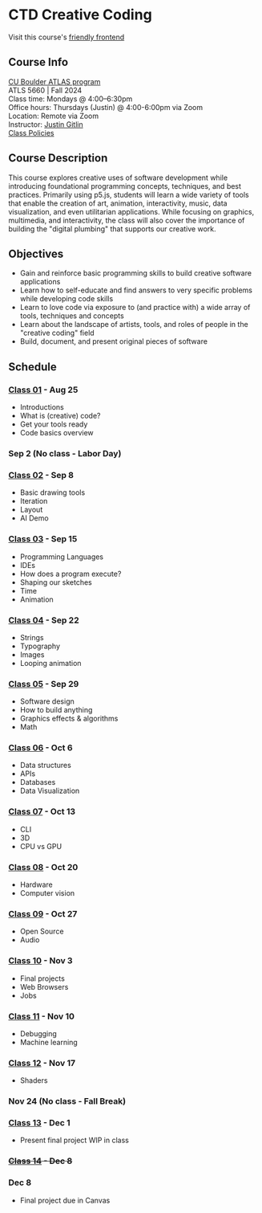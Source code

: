 # CTD Creative Coding

Visit this course's [friendly frontend](https://cacheflowe.github.io/ctd-creative-coding)

## Course Info

[CU Boulder ATLAS program](https://www.colorado.edu/atlas/academics/grad/ctd-ci) <br>
ATLS 5660 | Fall 2024 <br>
Class time: Mondays @ 4:00–6:30pm <br>
Office hours: Thursdays (Justin) @ 4:00-6:00pm via Zoom<br>
Location: Remote via Zoom<br>
Instructor: [Justin Gitlin](https://cacheflowe.com) <br>
[Class Policies](./docs/policies.md)

## Course Description

This course explores creative uses of software development while introducing foundational programming concepts, techniques, and best practices. Primarily using p5.js, students will learn a wide variety of tools that enable the creation of art, animation, interactivity, music, data visualization, and even utilitarian applications. While focusing on graphics, multimedia, and interactivity, the class will also cover the importance of building the "digital plumbing" that supports our creative work.

## Objectives

* Gain and reinforce basic programming skills to build creative software applications
* Learn how to self-educate and find answers to very specific problems while developing code skills
* Learn to love code via exposure to (and practice with) a wide array of tools, techniques and concepts
* Learn about the landscape of artists, tools, and roles of people in the "creative coding" field
* Build, document, and present original pieces of software

## Schedule

### [Class 01](./classes/class-01.md) - Aug 25

* Introductions
* What is (creative) code?
* Get your tools ready
* Code basics overview

### Sep 2 (No class - Labor Day)

### [Class 02](./classes/class-02.md) - Sep 8

* Basic drawing tools
* Iteration
* Layout
* AI Demo

### [Class 03](./classes/class-03.md) - Sep 15

* Programming Languages 
* IDEs
* How does a program execute?
* Shaping our sketches
* Time
* Animation

### [Class 04](./classes/class-04.md) - Sep 22

* Strings
* Typography
* Images
* Looping animation

### [Class 05](./classes/class-05.md) - Sep 29

* Software design
* How to build anything
* Graphics effects & algorithms
* Math

### [Class 06](./classes/class-06.md) - Oct 6

* Data structures
* APIs
* Databases
* Data Visualization

### [Class 07](./classes/class-07.md) - Oct 13

* CLI
* 3D
* CPU vs GPU

### [Class 08](./classes/class-08.md) - Oct 20

* Hardware
* Computer vision

### [Class 09](./classes/class-09.md) - Oct 27

* Open Source
* Audio

### [Class 10](./classes/class-10.md) - Nov 3

* Final projects
* Web Browsers
* Jobs

### [Class 11](./classes/class-11.md) - Nov 10

* Debugging
* Machine learning

### [Class 12](./classes/class-12.md) - Nov 17

* Shaders

### Nov 24 (No class - Fall Break)

### [Class 13](./classes/class-13.md) - Dec 1

* Present final project WIP in class

### ~~[Class 14](./classes/class-14.md) - Dec 8~~

### Dec 8

* Final project due in Canvas
